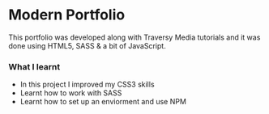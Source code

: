 # Modern Portfolio
This portfolio was developed along with Traversy Media tutorials and it was done using HTML5, SASS &amp; a bit of JavaScript.


### What I learnt
* In this project I improved my CSS3 skills 
* Learnt how to work with SASS
* Learnt how to set up an enviorment and use NPM
